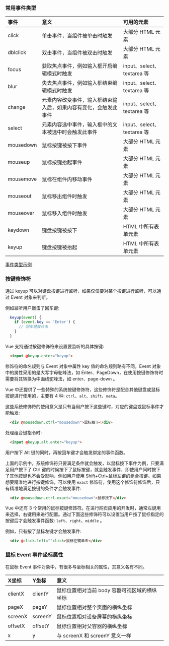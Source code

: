 
### 常用事件类型

| 事件 | 意义 | 可用的元素 |
|:----|:-----|:----------|
| click | 单击事件，当组件被单击时触发 | 大部分 HTML 元素 |
| dblclick | 双击事件，当组件被双击时触发 | 大部分 HTML 元素 |
| focus | 获取焦点事件，例如输入框开启编辑模式时触发 | input、select、textarea 等 |
| blur | 失去焦点事件，例如输入框结束编辑模式时触发 | input、select、textarea 等 |
| change | 元素内容改变事件，输入框结束输入后，如果内容有变化，会触发此事件 | input、select、textarea 等 |
| select | 元素内容选中事件，输入框中的文本被选中时会触发此事件 | input、select、textarea 等 |
| mousedown | 鼠标按键被按下事件 | 大部分 HTML 元素 |
| mouseup | 鼠标按键抬起事件 | 大部分 HTML 元素 |
| mousemove | 鼠标在组件内移动事件 | 大部分 HTML 元素 |
| mouseout | 鼠标移出组件时触发 | 大部分 HTML 元素 |
| mouseover | 鼠标移入组件时触发 | 大部分 HTML 元素 |
| keydown | 键盘按键被按下 | HTML 中所有表单元素 |
| keyup | 键盘按键被抬起 | HTML 中所有表单元素 |

[事件类型示例](t/02_eventType.html)

### 按键修饰符

通过 keyup 可以对键盘按键进行监听，如果仅仅要对某个按键进行监听，可以通过 Event 对象来判断。

例如监听用户敲击了回车键:
```js
  keyup(event) {
    if (event.key == 'Enter') {
      // 回车键被点击
    }
  }
```

Vue 支持通过按键修饰符来设置要监听的具体按键:
```html
  <input @keyup.enter="keyup">
```

修饰符的命名规则与 Event 对象中属性 key 值的命名规则略有不同，Event 对象中的属性采用的是大写字母驼峰法，如 Enter、PageDown，在使用按键修饰符时需要将其转换为中画线驼峰法，如 enter、page-down 。

Vue 中还提供了一些特殊的系统按键修饰符，这些修饰符是配合其他键盘或鼠标按键进行使用的，主要有 4 种: `ctrl`、`alt`、`shift`、`meta`。

这些系统修饰符的使用意义是只有当用户按下这些键时，对应的键盘或鼠标事件才能触发:
```html
  <div @mousedown.ctrl="mousedown">鼠标按下</div>
```

处理组合键指令时:
```html
  <input @keyup.alt.enter="keyup">
```
用户按下 Alt 键的同时，再按回车键才会触发绑定的事件函数。

上面的示例中，系统修饰符只要满足条件就会触发，以鼠标按下事件为例，只要满足用户按下了 Ctrl 键的时候按下了鼠标按键，就会触发事件，即使用户同时按下了其他按键也不会受影响，例如用户使用 Shift+Ctrl+鼠标左键的组合按键。如果想要精准地进行按键修饰，可以使用 `exact` 修饰符，使用这个修饰符修饰后，只有精准地满足按键的条件才会触发事件:
```html
  <div @mousedown.ctrl.exact="mousedown">鼠标按下</div>
```

Vue 中还有 3 个常用的鼠标按键修饰符。在进行网页应用的开发时，通常左键用来选择，右键用来进行配置。通过下面这些修饰符可以设置当用户按了鼠标指定的按键后才会触发事件函数: `left`、`right`、`middle` 。

例如，只有按了鼠标左键才会触发事件:
```html
  <div @click.left=""click>鼠标左键单击</div>
```

### 鼠标 Event 事件坐标属性

在鼠标 Event 事件对象中，有很多与坐标相关的属性，其意义各有不同。

| X坐标 | Y坐标 | 意义 |
|:-----|:------|:-----|
| clientX | clientY | 鼠标位置相对当前 body 容器可视区域的横纵坐标 |
| pageX | pageY | 鼠标位置相对整个页面的横纵坐标 |
| screenX | screenY | 鼠标位置相对设备屏幕的横纵坐标 |
| offsetX | offsetY | 鼠标位置相对父容器的横纵坐标 |
| x | y | 与 screenX 和 screenY 意义一样 |
